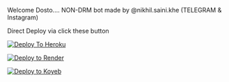 Welcome Dosto....
NON-DRM bot made by @nikhil.saini.khe (TELEGRAM & Instagram)

Direct Deploy via click these button 

[![Deploy To Heroku](https://www.herokucdn.com/deploy/button.svg)](https://heroku.com/deploy?template=https://github.com/nikhilsaini098/Saini-txt-bot)

[![Deploy to Render](https://render.com/images/deploy-to-render-button.svg)](https://render.com/deploy?repo=https://github.com/nikhilsaini098/Saini-txt-bot)

[![Deploy to Koyeb](https://www.koyeb.com/static/images/deploy/button.svg)](https://app.koyeb.com/deploy?name=saini-txt-bot&repository=nikhilsaini098%2FSaini-txt-bot&branch=main&instance_type=free&instances_min=0)
